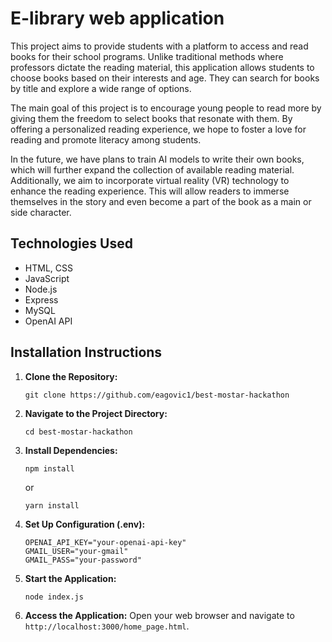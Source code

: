 
# E-library web application

This project aims to provide students with a platform to access and read books for their school programs. Unlike traditional methods where professors dictate the reading material, this application allows students to choose books based on their interests and age. They can search for books by title and explore a wide range of options.

The main goal of this project is to encourage young people to read more by giving them the freedom to select books that resonate with them. By offering a personalized reading experience, we hope to foster a love for reading and promote literacy among students.

In the future, we have plans to train AI models to write their own books, which will further expand the collection of available reading material. Additionally, we aim to incorporate virtual reality (VR) technology to enhance the reading experience. This will allow readers to immerse themselves in the story and even become a part of the book as a main or side character.

## Technologies Used
- HTML, CSS
- JavaScript
- Node.js
- Express
- MySQL
- OpenAI API

## Installation Instructions

1. **Clone the Repository:**
    ```
    git clone https://github.com/eagovic1/best-mostar-hackathon
    ```

2. **Navigate to the Project Directory:**
    ```
    cd best-mostar-hackathon
    ```

3. **Install Dependencies:**
    ```
    npm install
    ```
    or
    ```
    yarn install
    ```

4. **Set Up Configuration (.env):**
      ```
      OPENAI_API_KEY="your-openai-api-key"
      GMAIL_USER="your-gmail"
      GMAIL_PASS="your-password"
      ```

5. **Start the Application:**
    ```
    node index.js
    ```

7. **Access the Application:**
    Open your web browser and navigate to `http://localhost:3000/home_page.html`.
